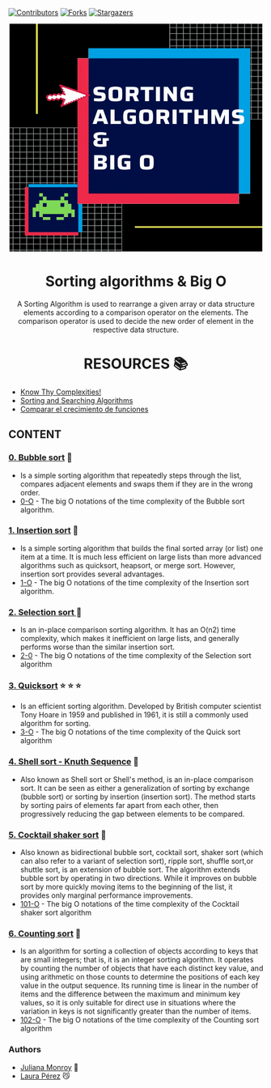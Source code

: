 [![Contributors][contributors-shield]][contributors-url]
[![Forks][forks-shield]][forks-url]
[![Stargazers][stars-shield]][stars-url]

<div align="center"><img src="images/git_sort.gif" width="500" height="450"/>

# Sorting algorithms & Big O 

A Sorting Algorithm is used to rearrange a given array or data structure elements according to a comparison operator on the elements. The comparison operator is used to decide the new order of element in the respective data structure.

# RESOURCES :books: 

</div>

- [Know Thy Complexities!](https://www.bigocheatsheet.com/)
- [Sorting and Searching Algorithms](https://www.programiz.com/dsa/bubble-sort)
- [Comparar el crecimiento de funciones](https://t.co/Li4vvOIPDe?amp=1)

  

## CONTENT

### [0. Bubble sort](./0-bubble_sort.c) :blue_heart:
* Is a simple sorting algorithm that repeatedly steps through the list, compares adjacent elements and swaps them if they are in the wrong order.
* [0-O](./0-O) - The big O notations of the time complexity of the Bubble sort algorithm.

### [1. Insertion sort](./1-insertion_sort_list.c) :poultry_leg:
* Is a simple sorting algorithm that builds the final sorted array (or list) one item at a time. It is much less efficient on large lists than more advanced algorithms such as quicksort, heapsort, or merge sort. However, insertion sort provides several advantages.
* [1-O](./1-O) -  The big O notations of the time complexity of the Insertion sort algorithm.
    
### [2. Selection sort ](./2-selection_sort.c) :clap:
*  Is an in-place comparison sorting algorithm. It has an O(n2) time complexity, which makes it inefficient on large lists, and generally performs worse than the similar insertion sort.
*  [2-0](./2-O) -  The big O notations of the time complexity of the Selection sort algorithm 

### [3. Quicksort](3-quick_sort.c) :star: :star: :star: 
*  Is an efficient sorting algorithm. Developed by British computer scientist Tony Hoare in 1959 and published in 1961, it is still a commonly used algorithm for sorting.
* [3-O](./3-O) - The big O notations of the time complexity of the Quick sort algorithm

### [4. Shell sort - Knuth Sequence](100-shell_sort.c) :shell:
* Also known as Shell sort or Shell's method, is an in-place comparison sort. It can be seen as either a generalization of sorting by exchange (bubble sort) or sorting by insertion (insertion sort). The method starts by sorting pairs of elements far apart from each other, then progressively reducing the gap between elements to be compared.


### [5. Cocktail shaker sort](./101-cocktail_sort_list.c) :tropical_drink:
* Also known as bidirectional bubble sort, cocktail sort, shaker sort (which can also refer to a variant of selection sort), ripple sort, shuffle sort,or shuttle sort, is an extension of bubble sort. The algorithm extends bubble sort by operating in two directions. While it improves on bubble sort by more quickly moving items to the beginning of the list, it provides only marginal performance improvements.
* [101-O](./101-O) - The big O notations of the time complexity of the Cocktail shaker sort algorithm

### [6. Counting sort](./102-counting_sort.c) :hear_no_evil:
*  Is an algorithm for sorting a collection of objects according to keys that are small integers; that is, it is an integer sorting algorithm. It operates by counting the number of objects that have each distinct key value, and using arithmetic on those counts to determine the positions of each key value in the output sequence. Its running time is linear in the number of items and the difference between the maximum and minimum key values, so it is only suitable for direct use in situations where the variation in keys is not significantly greater than the number of items.
*  [102-O](./102-O) - The big O notations of the time complexity of the Counting sort algorithm

### Authors 
* [Juliana Monroy](https://github.com/julianamonr03) :purple_heart:
* [Laura Pérez](https://github.com/lperezcas16) :smirk_cat:

[contributors-shield]: https://img.shields.io/github/contributors/julianamonr03/sorting_algorithms?style=flat-square
[contributors-url]: https://github.com/julianamonr03/sorting_algorithms/graphs/contributors
[forks-shield]: https://img.shields.io/github/forks/julianamonr03/sorting_algorithms.svg?style=flat-square
[forks-url]: https://github.com/julianamonr03/sorting_algorithms/network/members
[stars-shield]: https://img.shields.io/github/stars/julianamonr03/sorting_algorithms.svg?style=flat-square
[stars-url]: https://github.com/julianamonr03/sorting_algorithms/stargazers
[issues-shield]: https://img.shields.io/github/issues/julianamonr03/sorting_algorithms?style=flat-square
